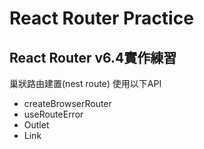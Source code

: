 # React Router Practice
## React Router v6.4實作練習
巢狀路由建置(nest route)
使用以下API
- createBrowserRouter
- useRouteError
- Outlet
- Link
